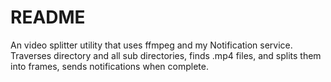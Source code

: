 # README

An video splitter utility that uses ffmpeg and my Notification service. Traverses directory and all sub directories, finds .mp4 files, and splits them into frames, sends notifications when complete.